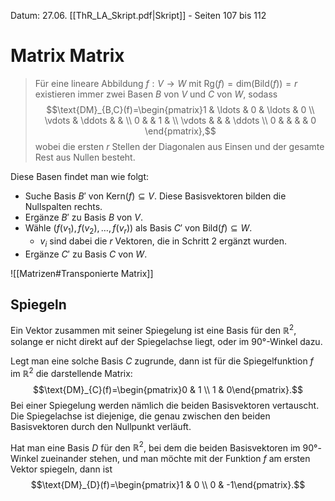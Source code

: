 Datum: 27.06.
[[ThR_LA_Skript.pdf|Skript]] - Seiten 107 bis 112

# Matrix Matrix 

> Für eine lineare Abbildung $f: V \to W$ mit $\text{Rg}(f)=\text{dim}(\text{Bild}(f))=r$ existieren immer zwei Basen $B$ von $V$ und $C$ von $W$, sodass $$\text{DM}_{B,C}(f)=\begin{pmatrix}1 & \ldots & 0 & \ldots & 0 \\ \vdots & \ddots &  &  \\ 0 &  & 1 & \\ \vdots & & & \ddots \\ 0 & & & & 0 \end{pmatrix},$$wobei die ersten $r$ Stellen der Diagonalen aus Einsen und der gesamte Rest aus Nullen besteht.

Diese Basen findet man wie folgt:
- Suche Basis $B'$ von $\text{Kern}(f)\subseteq V$. Diese Basisvektoren bilden die Nullspalten rechts.
- Ergänze $B'$ zu Basis $B$ von $V$.
- Wähle $(f(v_{1}), f(v_{2}), \ldots, f(v_{r}))$ als Basis $C'$ von $\text{Bild}(f)\subseteq W$.
	- $v_{i}$ sind dabei die $r$ Vektoren, die in Schritt 2 ergänzt wurden.
- Ergänze $C'$ zu Basis $C$ von $W$.

![[Matrizen#Transponierte Matrix]]
## Spiegeln

Ein Vektor zusammen mit seiner Spiegelung ist eine Basis für den $\mathbb{R}^{2}$, solange er nicht direkt auf der Spiegelachse liegt, oder im 90°-Winkel dazu.

Legt man eine solche Basis $C$ zugrunde, dann ist für die Spiegelfunktion $f$ im $\mathbb{R}^{2}$ die darstellende Matrix: $$\text{DM}_{C}(f)=\begin{pmatrix}0 & 1 \\ 1 & 0\end{pmatrix}.$$
Bei einer Spiegelung werden nämlich die beiden Basisvektoren vertauscht. Die Spiegelachse ist diejenige, die genau zwischen den beiden Basisvektoren durch den Nullpunkt verläuft.

Hat man eine Basis $D$ für den $\mathbb{R}^2$, bei dem die beiden Basisvektoren im 90°-Winkel zueinander stehen, und man möchte mit der Funktion $f$ am ersten Vektor spiegeln, dann ist $$\text{DM}_{D}(f)=\begin{pmatrix}1 & 0 \\ 0 & -1\end{pmatrix}.$$

